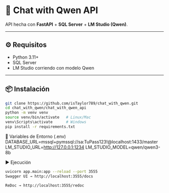 # 🚀 Chat with Qwen API

API hecha con **FastAPI** + **SQL Server** + **LM Studio (Qwen)**.  

---

## ⚙️ Requisitos
- Python 3.11+  
- SQL Server  
- LM Studio corriendo con modelo Qwen  

---

## 📦 Instalación
```bash
git clone https://github.com/isTaylor789/chat_with_qwen.git
cd chat_with_qwen/chat_with_qwen_api
python -m venv venv
source venv/bin/activate   # Linux/Mac
venv\Scripts\activate      # Windows
pip install -r requirements.txt
```


🔑 Variables de Entorno (.env)
DATABASE_URL=mssql+pymssql://sa:TuPass123!@localhost:1433/master
LM_STUDIO_URL=http://127.0.0.1:1234
LM_STUDIO_MODEL=qwen/qwen3-8b


▶️ Ejecución
 ```bash
uvicorn app.main:app --reload --port 3555
Swagger UI → http://localhost:3555/docs

ReDoc → http://localhost:3555/redoc
```
